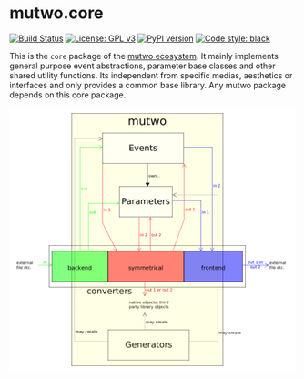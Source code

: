 # mutwo.core

[![Build Status](https://circleci.com/gh/mutwo-org/mutwo.core.svg?style=shield)](https://circleci.com/gh/mutwo-org/mutwo.core)
[![License: GPL v3](https://img.shields.io/badge/License-GPLv3-blue.svg)](https://www.gnu.org/licenses/gpl-3.0)
[![PyPI version](https://badge.fury.io/py/mutwo.core.svg)](https://badge.fury.io/py/mutwo.core)
[![Code style: black](https://img.shields.io/badge/code%20style-black-000000.svg)](https://github.com/psf/black)

This is the `core` package of the [mutwo ecosystem](https://github.com/mutwo-org/.github/blob/main/profile/README.md).
It mainly implements general purpose event abstractions, parameter base classes and other shared utility functions.
Its independent from specific medias, aesthetics or interfaces and only provides a common base library.
Any mutwo package depends on this core package.

![Mutwo package structure](mutwo-structure.png)
